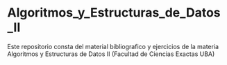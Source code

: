 # Algoritmos_y_Estructuras_de_Datos_II
Este repositorio consta del material bibliografico y ejercicios de la materia Algoritmos y Estructuras de Datos II (Facultad de Ciencias Exactas UBA)
